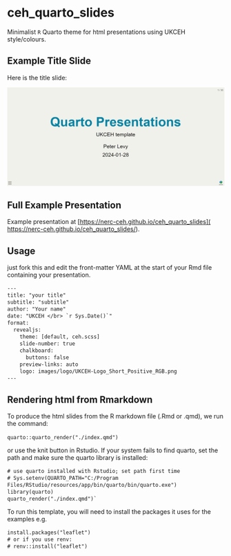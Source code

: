 # ceh_quarto_slides

Minimalist `R` Quarto theme for html presentations using UKCEH style/colours.

## Example Title Slide

Here is the title slide:

![](images/title.png)

## Full Example Presentation

Example presentation at [https://nerc-ceh.github.io/ceh_quarto_slides]( https://nerc-ceh.github.io/ceh_quarto_slides/). 

## Usage

just fork this and edit the front-matter YAML at the start of your Rmd file containing your presentation.


```
---
title: "your title"
subtitle: "subtitle"
author: "Your name"
date: "UKCEH </br> `r Sys.Date()`"
format:
  revealjs:
    theme: [default, ceh.scss]  
    slide-number: true
    chalkboard: 
      buttons: false
    preview-links: auto
    logo: images/logo/UKCEH-Logo_Short_Positive_RGB.png
---

```

## Rendering html from Rmarkdown
To produce the html slides from the R markdown file (.Rmd or .qmd), we run the command:

`quarto::quarto_render("./index.qmd")`

or use the knit button in Rstudio. If your system fails to find quarto, set the path and make sure the quarto library is installed:

```
# use quarto installed with Rstudio; set path first time
# Sys.setenv(QUARTO_PATH="C:/Program Files/RStudio/resources/app/bin/quarto/bin/quarto.exe")
library(quarto)
quarto_render("./index.qmd")`
```

To run this template, you will need to install the packages it uses for the examples e.g.

```
install.packages("leaflet")
# or if you use renv:
# renv::install("leaflet")
```

